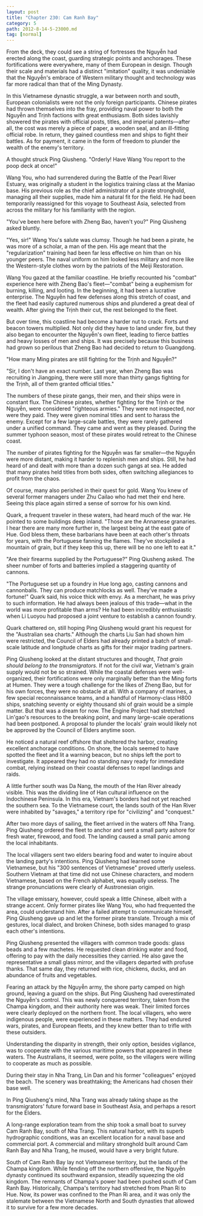 ```yaml
---
layout: post
title: "Chapter 230: Cam Ranh Bay"
category: 5
path: 2012-8-14-5-23000.md
tag: [normal]
---
```


From the deck, they could see a string of fortresses the Nguyễn had erected along the coast, guarding strategic points and anchorages. These fortifications were everywhere, many of them European in design. Though their scale and materials had a distinct "imitation" quality, it was undeniable that the Nguyễn's embrace of Western military thought and technology was far more radical than that of the Ming Dynasty.

In this Vietnamese dynastic struggle, a war between north and south, European colonialists were not the only foreign participants. Chinese pirates had thrown themselves into the fray, providing naval power to both the Nguyễn and Trịnh factions with great enthusiasm. Both sides lavishly showered the pirates with official posts, titles, and imperial patents—after all, the cost was merely a piece of paper, a wooden seal, and an ill-fitting official robe. In return, they gained countless men and ships to fight their battles. As for payment, it came in the form of freedom to plunder the wealth of the enemy's territory.

A thought struck Ping Qiusheng. "Orderly! Have Wang You report to the poop deck at once!"

Wang You, who had surrendered during the Battle of the Pearl River Estuary, was originally a student in the logistics training class at the Maniao base. His previous role as the chief administrator of a pirate stronghold, managing all their supplies, made him a natural fit for the field. He had been temporarily reassigned for this voyage to Southeast Asia, selected from across the military for his familiarity with the region.

"You've been here before with Zheng Bao, haven't you?" Ping Qiusheng asked bluntly.

"Yes, sir!" Wang You's salute was clumsy. Though he had been a pirate, he was more of a scholar, a man of the pen. His age meant that the "regularization" training had been far less effective on him than on his younger peers. The naval uniform on him looked less military and more like the Western-style clothes worn by the patriots of the Meiji Restoration.

Wang You gazed at the familiar coastline. He briefly recounted his "combat" experience here with Zheng Bao's fleet—"combat" being a euphemism for burning, killing, and looting. In the beginning, it had been a lucrative enterprise. The Nguyễn had few defenses along this stretch of coast, and the fleet had easily captured numerous ships and plundered a great deal of wealth. After giving the Trịnh their cut, the rest belonged to the fleet.

But over time, this coastline had become a harder nut to crack. Forts and beacon towers multiplied. Not only did they have to land under fire, but they also began to encounter the Nguyễn's own fleet, leading to fierce battles and heavy losses of men and ships. It was precisely because this business had grown so perilous that Zheng Bao had decided to return to Guangdong.

"How many Ming pirates are still fighting for the Trịnh and Nguyễn?"

"Sir, I don't have an exact number. Last year, when Zheng Bao was recruiting in Jiangping, there were still more than thirty gangs fighting for the Trịnh, all of them granted official titles."

The numbers of these pirate gangs, their men, and their ships were in constant flux. The Chinese pirates, whether fighting for the Trịnh or the Nguyễn, were considered "righteous armies." They were not inspected, nor were they paid. They were given nominal titles and sent to harass the enemy. Except for a few large-scale battles, they were rarely gathered under a unified command. They came and went as they pleased. During the summer typhoon season, most of these pirates would retreat to the Chinese coast.

The number of pirates fighting for the Nguyễn was far smaller—the Nguyễn were more distant, making it harder to replenish men and ships. Still, he had heard of and dealt with more than a dozen such gangs at sea. He added that many pirates held titles from both sides, often switching allegiances to profit from the chaos.

Of course, many also perished in their quest for gold. Wang You knew of several former managers under Zhu Cailao who had met their end here. Seeing this place again stirred a sense of sorrow for his own kind.

Quark, a frequent traveler in these waters, had heard much of the war. He pointed to some buildings deep inland. "Those are the Annamese granaries. I hear there are many more further in, the largest being at the east gate of Hue. God bless them, these barbarians have been at each other's throats for years, with the Portuguese fanning the flames. They've stockpiled a mountain of grain, but if they keep this up, there will be no one left to eat it."

"Are their firearms supplied by the Portuguese?" Ping Qiusheng asked. The sheer number of forts and batteries implied a staggering quantity of cannons.

"The Portuguese set up a foundry in Hue long ago, casting cannons and cannonballs. They can produce matchlocks as well. They've made a fortune!" Quark said, his voice thick with envy. As a merchant, he was privy to such information. He had always been jealous of this trade—what in the world was more profitable than arms? He had been incredibly enthusiastic when Li Luoyou had proposed a joint venture to establish a cannon foundry.

Quark chattered on, still hoping Ping Qiusheng would grant his request for the "Australian sea charts." Although the charts Liu San had shown him were restricted, the Council of Elders had already printed a batch of small-scale latitude and longitude charts as gifts for their major trading partners.

Ping Qiusheng looked at the distant structures and thought, *That grain should belong to the transmigrators.* If not for the civil war, Vietnam's grain supply would not be so strained. While the coastal defenses were well-organized, their fortifications were only marginally better than the Ming forts at Humen. They were a tough challenge for the likes of Zheng Bao, but for his own forces, they were no obstacle at all. With a company of marines, a few special reconnaissance teams, and a handful of Harmony-class H800 ships, snatching seventy or eighty thousand shi of grain would be a simple matter. But that was a dream for now. The Engine Project had stretched Lin'gao's resources to the breaking point, and many large-scale operations had been postponed. A proposal to plunder the locals' grain would likely not be approved by the Council of Elders anytime soon.

He noticed a natural reef offshore that sheltered the harbor, creating excellent anchorage conditions. On shore, the locals seemed to have spotted the fleet and lit a warning beacon, but no ships left the port to investigate. It appeared they had no standing navy ready for immediate combat, relying instead on their coastal defenses to repel landings and raids.

A little further south was Da Nang, the mouth of the Han River already visible. This was the dividing line of Han cultural influence on the Indochinese Peninsula. In this era, Vietnam's borders had not yet reached the southern sea. To the Vietnamese court, the lands south of the Han River were inhabited by "savages," a territory ripe for "civilizing" and "conquest."

After two more days of sailing, the fleet arrived in the waters off Nha Trang. Ping Qiusheng ordered the fleet to anchor and sent a small party ashore for fresh water, firewood, and food. The landing caused a small panic among the local inhabitants.

The local villagers sent two elders bearing food and water to inquire about the landing party's intentions. Ping Qiusheng had learned some Vietnamese, but his "300 sentences of Vietnamese" proved utterly useless. Southern Vietnam at that time did not use Chinese characters, and modern Vietnamese, based on the French alphabet, was equally useless. The strange pronunciations were clearly of Austronesian origin.

The village emissary, however, could speak a little Chinese, albeit with a strange accent. Only former pirates like Wang You, who had frequented the area, could understand him. After a failed attempt to communicate himself, Ping Qiusheng gave up and let the former pirate translate. Through a mix of gestures, local dialect, and broken Chinese, both sides managed to grasp each other's intentions.

Ping Qiusheng presented the villagers with common trade goods: glass beads and a few machetes. He requested clean drinking water and food, offering to pay with the daily necessities they carried. He also gave the representative a small glass mirror, and the villagers departed with profuse thanks. That same day, they returned with rice, chickens, ducks, and an abundance of fruits and vegetables.

Fearing an attack by the Nguyễn army, the shore party camped on high ground, leaving a guard on the ships. But Ping Qiusheng had overestimated the Nguyễn's control. This was newly conquered territory, taken from the Champa kingdom, and their authority here was weak. Their limited forces were clearly deployed on the northern front. The local villagers, who were indigenous people, were experienced in these matters. They had endured wars, pirates, and European fleets, and they knew better than to trifle with these outsiders.

Understanding the disparity in strength, their only option, besides vigilance, was to cooperate with the various maritime powers that appeared in these waters. The Australians, it seemed, were polite, so the villagers were willing to cooperate as much as possible.

During their stay in Nha Trang, Lin Dan and his former "colleagues" enjoyed the beach. The scenery was breathtaking; the Americans had chosen their base well.

In Ping Qiusheng's mind, Nha Trang was already taking shape as the transmigrators' future forward base in Southeast Asia, and perhaps a resort for the Elders.

A long-range exploration team from the ship took a small boat to survey Cam Ranh Bay, south of Nha Trang. This natural harbor, with its superb hydrographic conditions, was an excellent location for a naval base and commercial port. A commercial and military stronghold built around Cam Ranh Bay and Nha Trang, he mused, would have a very bright future.

South of Cam Ranh Bay lay not Vietnamese territory, but the lands of the Champa kingdom. While fending off the northern offensive, the Nguyễn dynasty continued its southward expansion, steadily squeezing the old kingdom. The remnants of Champa's power had been pushed south of Cam Ranh Bay. Historically, Champa's territory had stretched from Phan Ri to Hue. Now, its power was confined to the Phan Ri area, and it was only the stalemate between the Vietnamese North and South dynasties that allowed it to survive for a few more decades.